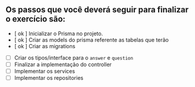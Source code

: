## Os passos que você deverá seguir para finalizar o exercício são:

- [ ok ] Inicializar o Prisma no projeto.
- [ ok ] Criar as models do prisma referente as tabelas que terão
- [ ok ] Criar as migrations
- [ ] Criar os tipos/interface para o `answer` e `question`
- [ ] Finalizar a implementação do controller
- [ ] Implementar os services
- [ ] Implementar os repositories
